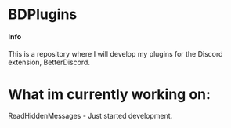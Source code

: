 # BDPlugins
#### Info
This is a repository where I will develop my plugins for the Discord extension, BetterDiscord.

# What im currently working on:
ReadHiddenMessages - Just started development.
